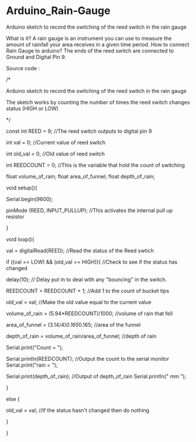 # Arduino_Rain-Gauge
 Arduino sketch to record the switching of the reed switch in the rain gauge


What is it?
A rain gauge is an instrument you can use to measure the amount of rainfall your area receives in a given time period.
How to connect Rain Gauge to arduino?
The ends of the reed switch are connected to Ground and Digital Pin 9.


Source code :




/*

Arduino sketch to record the switching of the reed switch in the rain gauge

The sketch works by counting the number of times the reed switch changes status (HIGH or LOW)

*/


const int REED = 9;                             //The reed switch outputs to digital pin 9

int val = 0;                                    //Current value of reed switch

int old_val = 0;                                //Old value of reed switch

int REEDCOUNT = 0;                              //This is the variable that hold the count of switching

float volume_of_rain;
float area_of_funnel;
float depth_of_rain;

void setup(){

 Serial.begin(9600);

 pinMode (REED, INPUT_PULLUP);                   //This activates the internal pull up resistor

}


void loop(){

 val = digitalRead(REED);                         //Read the status of the Reed swtich


 if ((val == LOW) && (old_val == HIGH)){          //Check to see if the status has changed

   delay(10);                                     // Delay put in to deal with any "bouncing" in the switch.

   REEDCOUNT = REEDCOUNT + 1;                     //Add 1 to the count of bucket tips

   old_val = val;                                 //Make the old value equal to the current value

volume_of_rain = (5.94*REEDCOUNT)/1000;        //volume of rain that fell 

area_of_funnel = (3.14/4)*0.165*0.165;         //area of the funnel

depth_of_rain = volume_of_rain/area_of_funnel; //depth of rain

 Serial.print("Count = ");

Serial.println(REEDCOUNT);                     //Output the count to the serial monitor
Serial.print("rain = ");

Serial.print(depth_of_rain);                  //Output of depth_of_rain
Serial.println(" mm ");


 }


 else {

   old_val = val;                                //If the status hasn't changed then do nothing

 }

}


